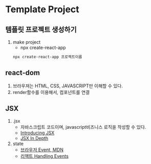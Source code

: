 # Template Project

## 템플릿 프로젝트 생성하기

1. make project
   - npx create-react-app
   ```bash
   npx create-react-app 프로젝트이름
   ```

## react-dom

1. 브라우져는 HTML, CSS, JAVASCRIPT만 이해할 수 있다.
2. render함수를 이용해서, 컴포넌트를 연결

## JSX

1. .jsx
   - 자바스크립트 코드이며, javascript비즈니스 로직을 작성할 수 있다.
   - [Introducing JSX]('https://reactjs.org/docs/introducing-jsx.html')
   - [JSX In Depth]('https://reactjs.org/docs/jsx-in-depth.html')
2. state
   - [브라우저 Event, MDN](https://developer.mozilla.org/en-US/docs/Web/API/Event)
   - [리액트 Handling Events](https://reactjs.org/docs/handling-events.htmlt)
